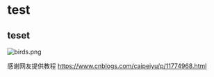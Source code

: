 # test
## teset
![birds.png](http://tuchuang-01-1251310322.cos.ap-chengdu.myqcloud.com/%E5%88%86%E5%89%B2%E7%BA%BF/birds.png)

感谢网友提供教程 https://www.cnblogs.com/caipeiyu/p/11774968.html


